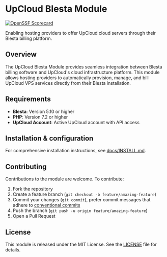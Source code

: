 # UpCloud Blesta Module

[![OpenSSF Scorecard](https://api.scorecard.dev/projects/github.com/UpCloudLtd/upcloud-blesta-module/badge)](https://scorecard.dev/viewer/?uri=github.com%2FUpCloudLtd%2Fupcloud-blesta-module)

Enabling hosting providers to offer UpCloud cloud servers through their Blesta billing platform.

## Overview

The UpCloud Blesta Module provides seamless integration between Blesta billing software and UpCloud's cloud infrastructure platform. This module allows hosting providers to automatically provision, manage, and bill UpCloud VPS services directly from their Blesta installation.

## Requirements

- **Blesta**: Version 5.10 or higher
- **PHP**: Version 7.2 or higher
- **UpCloud Account**: Active UpCloud account with API access

## Installation & configuration

For comprehensive installation instructions, see [docs/INSTALL.md](docs/INSTALL.md).

## Contributing

Contributions to the module are welcome. To contribute:

1. Fork the repository
2. Create a feature branch (`git checkout -b feature/amazing-feature`)
3. Commit your changes (`git commit`), prefer commit messages that adhere to [conventional commits](https://www.conventionalcommits.org)
4. Push the branch (`git push -u origin feature/amazing-feature`)
5. Open a Pull Request

## License

This module is released under the MIT License. See the [LICENSE](LICENSE) file for details.
